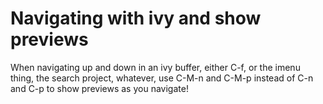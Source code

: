 # Navigating with ivy and show previews

When navigating up and down in an ivy buffer, either C-f, or the imenu thing,
the search project, whatever, use C-M-n and C-M-p instead of C-n and C-p to
show previews as you navigate!
